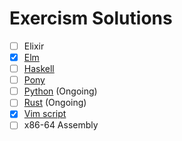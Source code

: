 # Exercism Solutions
- [ ] Elixir
- [x] [Elm](elm/README.md#exercism-elm-solutions)
- [ ] [Haskell](https://github.com/fruit-in/exercism-solution/tree/hs/haskell)
- [ ] [Pony](https://github.com/fruit-in/exercism-solution/tree/pony/pony)
- [ ] [Python](https://github.com/fruit-in/exercism-solution/tree/py/python) (Ongoing)
- [ ] [Rust](https://github.com/fruit-in/exercism-solution/tree/rs/rust) (Ongoing)
- [x] [Vim script](vimscript/README.md#exercism-vim-script-solutions)
- [ ] x86-64 Assembly
